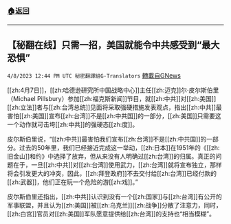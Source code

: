 ###  [:house:返回](README.md)
---


## 【秘翻在线】只需一招，美国就能令中共感受到“最大恐惧”
`4/8/2023 12:44 PM UTC 秘密翻譯組G-Translators` [轉載自GNews](https://gnews.org/articles/1079800)

[[zh:4月7日]]，[[zh:哈德逊研究所中国战略中心]]主任[[zh:迈克]]尔·皮尔斯伯里（Michael Pillsbury）参加[[zh:福克斯新闻]]节目，就[[zh:中共]]对[[zh:美国]][[zh:立法]]者与[[zh:台湾总统]]见面将采取强硬措施发表观点，指出[[zh:中共]]最害怕[[zh:美国]]宣布[[zh:台湾]]不是[[zh:中共国]]的一部分，[[zh:美国]]只需要这一个动作就可击垮[[zh:中共]]的强硬态[[zh:度]]。

皮尔斯伯里说，“[[zh:中共]]最害怕我们宣布[[zh:台湾]]不是[[zh:中共国]]的一部分。过去的50年里，我们已经接近完成这一举动，[[zh:日本]]在1951年的《[[zh:旧金山]]和约》中选择了放弃，但从来没有人明确过[[zh:台湾]]的归属。真正的问题在于，一旦[[zh:中共]]对[[zh:台湾]]使用武力，[[zh:台湾]]就将宣布独立，那样将会引发更大的冲突，因此，[[zh:拜登政府]]不去交付给[[zh:台湾]]已经付款的[[zh:武器]]，他们正在玩一个危险的游[[zh:戏]]。”

皮尔斯伯里还指出，[[zh:中共]]认识到没有一个[[zh:国家]]与[[zh:台湾]]有公开的军事联盟，并且认为[[zh:美国]]被[[zh:乌克兰]][[zh:战争]]分散了注意力，同时，[[zh:白宫]]官员对[[zh:美国]]军队愿意提供给[[zh:台湾]]的支持也“相当模糊”。
